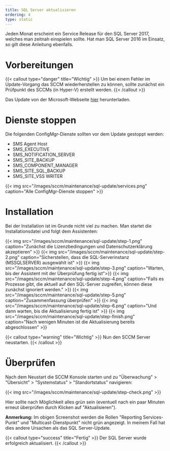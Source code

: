 ```yaml
---
title: SQL Server aktualisieren
ordering: 4
type: static
---
```


Jeden Monat erscheint ein Service Release für den SQL Server 2017, welches man zeitnah einspielen sollte. Hat man SQL Server 2016 im Einsatz, so gilt diese Anleitung ebenfalls.

<!--more-->

# Vorbereitungen

{{< callout type="danger" title="Wichtig" >}}
    Um bei einem Fehler im Update-Vorgang das SCCM wiederherstellen zu können, sollte zunächst ein Prüfpunkt des SCCMs (in Hyper-V) erstellt werden.
{{< /callout >}}

Das Update von der Microsoft-Webseite [hier](https://support.microsoft.com/de-de/help/4047329) herunterladen. 

# Dienste stoppen

Die folgenden ConfigMgr-Dienste sollten vor dem Update gestoppt werden:

* SMS Agent Host
* SMS_EXECUTIVE
* SMS_NOTIFICATION_SERVER
* SMS_SITE_BACKUP
* SMS_COMPONENT_MANAGER
* SMS_SITE_SQL_BACKUP
* SMS_SITE_VSS WRITER

{{< img src="/images/sccm/maintenance/sql-update/services.png" caption="Alle ConfigMgr-Dienste stoppen" >}}


# Installation

Bei der Installation ist im Grunde nicht viel zu machen. Man startet die Installationsdatei und folgt dem Assistenten:

{{< img src="/images/sccm/maintenance/sql-update/step-1.png" caption="Zunächst die Lizenzbedingungen und Datenschutzerklärung akzeptieren" >}}
{{< img src="/images/sccm/maintenance/sql-update/step-2.png" caption="Sicherstellen, dass die SQL-Serverinstanz (MSSQLSERVER) ausgewählt ist" >}}
{{< img src="/images/sccm/maintenance/sql-update/step-3.png" caption="Warten, bis der Assistent mit der Überprüfung fertig ist">}}
{{< img src="/images/sccm/maintenance/sql-update/step-4.png" caption="Falls es Prozesse gibt, die aktuell auf den SQL-Server zugreifen, können diese zunächst ignoriert werden." >}}
{{< img src="/images/sccm/maintenance/sql-update/step-5.png" caption="Zusammenfassung überprüfen" >}}
{{< img src="/images/sccm/maintenance/sql-update/step-6.png" caption="Und dann warten, bis die Aktualisierung fertig ist" >}}
{{< img src="/images/sccm/maintenance/sql-update/step-finish.png" caption="Nach wenigen Minuten ist die Aktualisierung bereits abgeschlossen" >}}

{{< callout type="warning" title="Wichtig" >}}
    Nun den SCCM Server neustarten.
{{< /callout >}}

# Überprüfen

Nach dem Neustart die SCCM Konsole starten und zu "Überwachung" > "Übersicht" > "Systemstatus" > "Standortstatus" navigieren:

{{< img src="/images/sccm/maintenance/sql-update/step-check.png" >}}

Hier sollte nach Möglichkeit alles grün sein (eventuell nach ein paar Minuten erneut überprüfen durch Klicken auf "Aktualisieren").

**Anmerkung:** Im obigen Screenshot werden die Rollen "Reporting Services-Punkt" und "Multicast-Dienstpunkt" nicht grün angezeigt. In meinem Fall hat dies andere Ursachen als das SQL Server-Update.

{{< callout type="success" title="Fertig" >}}
    Der SQL Server wurde erfolgreich aktualisiert.
{{< /callout >}}